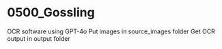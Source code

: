 ﻿# 0500_Gossling

OCR software using GPT-4o
Put images in source_images folder
Get OCR output in output folder

